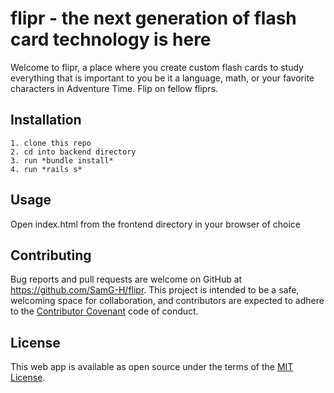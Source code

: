 # flipr - the next generation of flash card technology is here

Welcome to flipr, a place where you create custom flash cards to study everything that is important to you be it a language, math, or your favorite characters in Adventure Time. Flip on fellow fliprs.

## Installation
    1. clone this repo
    2. cd into backend directory
    3. run *bundle install*
    4. run *rails s*
## Usage
   Open index.html from the frontend directory in your browser of choice
## Contributing
Bug reports and pull requests are welcome on GitHub at https://github.com/SamG-H/flipr. This project is intended to be a safe, welcoming space for collaboration, and contributors are expected to adhere to the [Contributor Covenant](https://www.contributor-covenant.org/) code of conduct.
## License
  This web app is available as open source under the terms of the [MIT License](http://opensource.org/licenses/MIT).

